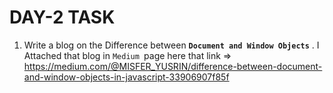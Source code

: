 # DAY-2 TASK

1. Write a blog on the Difference between **`Document and Window Objects`**
  . I Attached that blog in `Medium `page here that link => https://medium.com/@MISFER_YUSRIN/difference-between-document-and-window-objects-in-javascript-33906907f85f